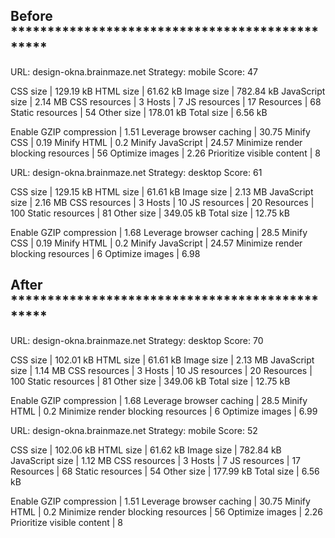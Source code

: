 ## Before ***********************************************

URL:       design-okna.brainmaze.net
Strategy:  mobile
Score:     47

CSS size                                   | 129.19 kB
HTML size                                  | 61.62 kB
Image size                                 | 782.84 kB
JavaScript size                            | 2.14 MB
CSS resources                              | 3
Hosts                                      | 7
JS resources                               | 17
Resources                                  | 68
Static resources                           | 54
Other size                                 | 178.01 kB
Total size                                 | 6.56 kB

Enable GZIP compression                    | 1.51
Leverage browser caching                   | 30.75
Minify CSS                                 | 0.19
Minify HTML                                | 0.2
Minify JavaScript                          | 24.57
Minimize render blocking resources         | 56
Optimize images                            | 2.26
Prioritize visible content                 | 8

URL:       design-okna.brainmaze.net
Strategy:  desktop
Score:     61

CSS size                                   | 129.15 kB
HTML size                                  | 61.61 kB
Image size                                 | 2.13 MB
JavaScript size                            | 2.16 MB
CSS resources                              | 3
Hosts                                      | 10
JS resources                               | 20
Resources                                  | 100
Static resources                           | 81
Other size                                 | 349.05 kB
Total size                                 | 12.75 kB

Enable GZIP compression                    | 1.68
Leverage browser caching                   | 28.5
Minify CSS                                 | 0.19
Minify HTML                                | 0.2
Minify JavaScript                          | 24.57
Minimize render blocking resources         | 6
Optimize images                            | 6.98


## After ***********************************************
URL:       design-okna.brainmaze.net
Strategy:  desktop
Score:     70

CSS size                                   | 102.01 kB
HTML size                                  | 61.61 kB
Image size                                 | 2.13 MB
JavaScript size                            | 1.14 MB
CSS resources                              | 3
Hosts                                      | 10
JS resources                               | 20
Resources                                  | 100
Static resources                           | 81
Other size                                 | 349.06 kB
Total size                                 | 12.75 kB

Enable GZIP compression                    | 1.68
Leverage browser caching                   | 28.5
Minify HTML                                | 0.2
Minimize render blocking resources         | 6
Optimize images                            | 6.99



URL:       design-okna.brainmaze.net
Strategy:  mobile
Score:     52

CSS size                                   | 102.06 kB
HTML size                                  | 61.62 kB
Image size                                 | 782.84 kB
JavaScript size                            | 1.12 MB
CSS resources                              | 3
Hosts                                      | 7
JS resources                               | 17
Resources                                  | 68
Static resources                           | 54
Other size                                 | 177.99 kB
Total size                                 | 6.56 kB

Enable GZIP compression                    | 1.51
Leverage browser caching                   | 30.75
Minify HTML                                | 0.2
Minimize render blocking resources         | 56
Optimize images                            | 2.26
Prioritize visible content                 | 8
